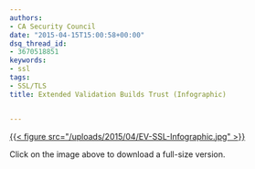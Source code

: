 ```yaml
---
authors:
- CA Security Council
date: "2015-04-15T15:00:58+00:00"
dsq_thread_id:
- 3670518851
keywords:
- ssl
tags:
- SSL/TLS
title: Extended Validation Builds Trust (Infographic)


---
```

[{{< figure src="/uploads/2015/04/EV-SSL-Infographic.jpg" >}}][1]


  Click on the image above to download a full-size version.


 [1]: /uploads/2015/04/EV-SSL_infographic_N.pdf